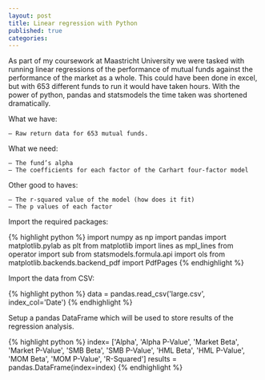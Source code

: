 ```yaml
---
layout: post
title: Linear regression with Python
published: true
categories:
---
```


As part of my coursework at Maastricht University we were tasked with running linear regressions of the performance of mutual funds against the performance of the market as a whole. This could have been done in excel, but with 653 different funds to run it would have taken hours. With the power of python, pandas and statsmodels the time taken was shortened dramatically.

What we have: 

	– Raw return data for 653 mutual funds.

What we need: 

	– The fund’s alpha 
	– The coefficients for each factor of the Carhart four-factor model

Other good to haves: 

	– The r-squared value of the model (how does it fit) 
	– The p values of each factor

Import the required packages:

{% highlight python %}
import numpy as np
import pandas
import matplotlib.pylab as plt
from matplotlib import lines as mpl_lines
from operator import sub
from statsmodels.formula.api import ols
from matplotlib.backends.backend_pdf import PdfPages
{% endhighlight %}

Import the data from CSV:

{% highlight python %}
data = pandas.read_csv('large.csv', index_col='Date')
{% endhighlight %}

Setup a pandas DataFrame which will be used to store results of the regression analysis.

{% highlight python %}
index= ['Alpha', 'Alpha P-Value', 'Market Beta', 'Market P-Value', 'SMB Beta', 'SMB P-Value', 'HML Beta', 'HML P-Value', 'MOM Beta', 'MOM P-Value', 'R-Squared']
results = pandas.DataFrame(index=index)
{% endhighlight %}